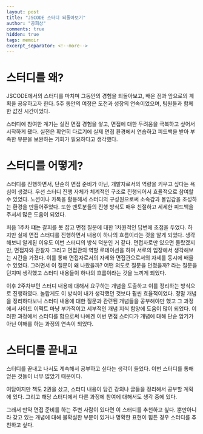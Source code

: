 ```yaml
---
layout: post
title: "JSCODE 스터디 되돌아보기"
author: "공희상"
comments: true
hidden: true
tags: memoir
excerpt_separator: <!--more-->
---
```


# 스터디를 왜?
JSCODE에서의 스터디를 마치며 그동안의 경험을 되돌아보고, 배운 점과 앞으로의 계획을 공유하고자 한다. 
5주 동안의 여정은 도전과 성장의 연속이었으며, 팀원들과 함께한 값진 시간이었다.

스터디에 참여한 계기는 실전 면접 경험을 쌓고, 면접에 대한 두려움을 극복하고 싶어서 시작하게 됐다.
실전은 확연히 다르기에 실제 면접 환경에서 연습하고 피드백을 받아 부족한 부분을 보완하는 기회가 필요하다고 생각했다.

# 스터디를 어떻게?
스터디를 진행하면서, 단순히 면접 준비가 아닌, 개발자로서의 역량을 키우고 싶다는 욕심이 생겼다.
우선 스터디 진행 자체가 체계적인 구조로 진행되어서 효율적으로 참여할 수 있었다. 
노션이나 카톡을 활용해서 스터디의 구성원으로써 소속감과 몰입감을 조성하는 환경을 만들어주었다.
또한 멘토분들의 진행 방식도 매우 친절하고 세세한 피드백을 주셔서 많은 도움이 되었다.

처음 1주차 떄는 갈피를 못 잡고 면접 질문에 대한 1차원적인 답변에 초점을 두었다.
하지만 실제 면접 스터디를 진행하면서 내용이 하나의 흐름이라는 것을 알게 되었다.
생각해보니 알게된 이유도 이번 스터디의 방식 덕분인 거 같다.
면접자로만 있으면 몰랐겠지만, 면접자와 관찰자 그리고 면접관의 역할 로테이션을 하며 서로의 입장에서 생각해보는 시간을 가졌다.
이를 통해 면접자로서의 자세와 면접관으로서의 자세를 동시에 배울 수 있었다.
그러면서 이 질문이 왜 나왔을까? 어떤 의도로 질문을 던졌을까? 라는 질문을 던지며 생각했고 스터디 내용들이 하나의 흐름이라는 것을 느끼게 되었다.

이후 2주차부턴 스터디 내용에 대해서 요구하는 개념을 도출하고 이를 정리하는 방식으로 진행하였다.
놀랍게도 이 방식이 내가 생각했던 것보다 훨씬 효율적이었다.
정말 개념을 정리하다보니 스터디 내용에 대한 질문과 관련된 개념들을 공부해야만 했고 그 과정에서 사이드 이펙트 마냥 부가적이고 세부적인 개념 지식 함양에 도움이 많이 되었다.
이러한 과정에서 스터디를 함으로써 나에겐 이번 면접 스터디가 개념에 대해 단순 암기가 아닌 이해를 하는 과정의 연속이 되었다.

# 스터디를 끝내고
스터디를 끝내고 나서도 계속해서 공부하고 싶다는 생각이 들었다.
이번 스터디를 통해 얻은 것들이 너무 많았기 때문이다.

여담이지만 책도 2권을 샀고, 스터디 내용이 담긴 강의나 글들을 정리해서 공부할 계획에 있다. 
그리고 해당 스터디에서 다른 과정에 참여에 대해서도 생각 중에 있다.

그래서 만약 면접 준비를 하는 주변 사람이 있다면 이 스터디를 추천하고 싶다.
뿐만아니라 갖고 있는 개념에 대해 불확실한 부분이 있거나 명확한 표현이 힘든 경우 스터디를 추천하고 싶다.


